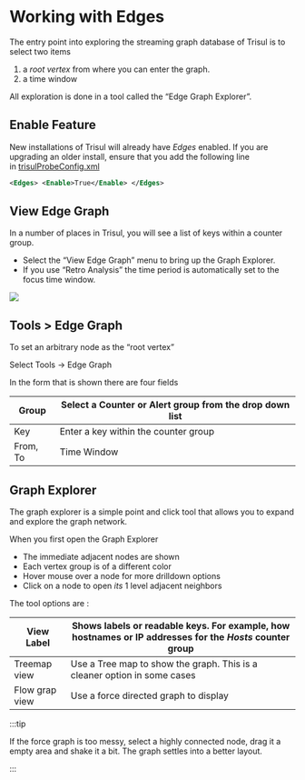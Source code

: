# Working with Edges

The entry point into exploring the streaming graph database of Trisul is to select two items

1. a *root vertex* from where you can enter the graph.
2. a time window

All exploration is done in a tool called the “Edge Graph Explorer”.

## Enable Feature

New installations of Trisul will already have *Edges* enabled. If you are upgrading an older install, ensure that you add the following line in [trisulProbeConfig.xml](https://trisul.org/docs/ref/trisulconfig.html#edges)

```xml
<Edges> <Enable>True</Enable> </Edges>
```

## View Edge Graph

In a number of places in Trisul, you will see a list of keys within a counter group.

- Select the “View Edge Graph” menu to bring up the Graph Explorer.
- If you use “Retro Analysis” the time period is automatically set to the focus time window.

![](https://trisul.org/docs/ug/edges/images/tool1.png)

## Tools > Edge Graph

To set an arbitrary node as the “root vertex”

Select Tools → Edge Graph

In the form that is shown there are four fields

| Group    | Select a Counter or Alert group from the drop down list |
| -------- | ------------------------------------------------------- |
| Key      | Enter a key within the counter group                    |
| From, To | Time Window                                             |

## Graph Explorer

The graph explorer is a simple point and click tool that allows you to expand and explore the graph network.

When you first open the Graph Explorer

- The immediate adjacent nodes are shown
- Each vertex group is of a different color
- Hover mouse over a node for more drilldown options
- Click on a node to open *its* 1 level adjacent neighbors

The tool options are :

| View Label     | Shows labels or readable keys. For example, how hostnames or IP addresses for the *Hosts* counter group |
| -------------- | ------------------------------------------------------------------------------------------------------- |
| Treemap view   | Use a Tree map to show the graph. This is a cleaner option in some cases                                |
| Flow grap view | Use a force directed graph to display                                                                   |

:::tip

If the force graph is too messy, select a highly connected node, drag it a empty area and shake it a bit. The graph settles into a better layout.

:::
